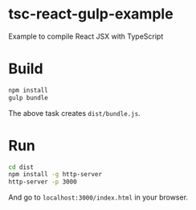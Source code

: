 # tsc-react-gulp-example
Example to compile React JSX with TypeScript

# Build

```sh
npm install
gulp bundle
```

The above task creates `dist/bundle.js`.


# Run

```sh
cd dist
npm install -g http-server
http-server -p 3000
```

And go to `localhost:3000/index.html` in your browser.